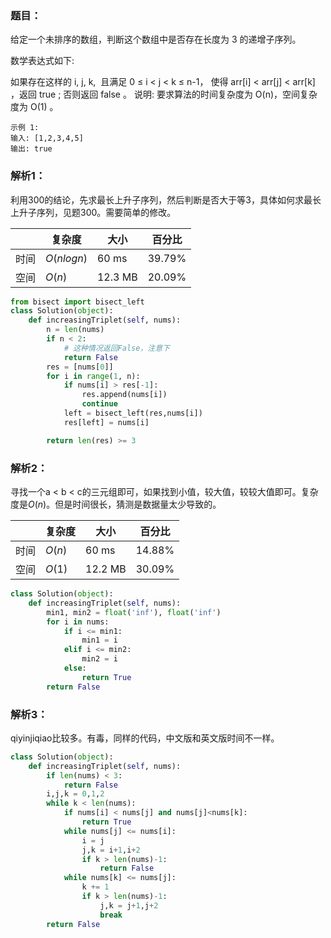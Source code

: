 ### 题目：
给定一个未排序的数组，判断这个数组中是否存在长度为 3 的递增子序列。

数学表达式如下:

如果存在这样的 i, j, k,  且满足 0 ≤ i < j < k ≤ n-1，
使得 arr[i] < arr[j] < arr[k] ，返回 true ; 否则返回 false 。
说明: 要求算法的时间复杂度为 O(n)，空间复杂度为 O(1) 。
```
示例 1:
输入: [1,2,3,4,5]
输出: true
```

### 解析1：
利用300的结论，先求最长上升子序列，然后判断是否大于等3，具体如何求最长上升子序列，见题300。需要简单的修改。

|  |复杂度|大小|百分比|
|--|--|--|--|
|时间|$O(nlogn)$|60 ms|39.79%|
|空间|$O(n)$|12.3 MB|20.09%|

```python
from bisect import bisect_left
class Solution(object):
    def increasingTriplet(self, nums):
        n = len(nums)
        if n < 2:
            # 这种情况返回False，注意下
            return False
        res = [nums[0]]
        for i in range(1, n):
            if nums[i] > res[-1]:
                res.append(nums[i])
                continue
            left = bisect_left(res,nums[i])
            res[left] = nums[i]

        return len(res) >= 3
```


### 解析2：
寻找一个a < b < c的三元组即可，如果找到小值，较大值，较较大值即可。复杂度是$O(n)$。但是时间很长，猜测是数据量太少导致的。

|  |复杂度|大小|百分比|
|--|--|--|--|
|时间|$O(n)$|60 ms|14.88%|
|空间|$O(1)$|12.2 MB|30.09%|

```python
class Solution(object):
    def increasingTriplet(self, nums):
        min1, min2 = float('inf'), float('inf')
        for i in nums:
            if i <= min1:
                min1 = i
            elif i <= min2:
                min2 = i
            else:
                return True
        return False
```

### 解析3：
qiyinjiqiao比较多。有毒，同样的代码，中文版和英文版时间不一样。

```python
class Solution(object):
    def increasingTriplet(self, nums):
        if len(nums) < 3:
            return False
        i,j,k = 0,1,2
        while k < len(nums):
            if nums[i] < nums[j] and nums[j]<nums[k]:
                return True
            while nums[j] <= nums[i]:
                i = j
                j,k = i+1,i+2
                if k > len(nums)-1:
                    return False
            while nums[k] <= nums[j]:
                k += 1
                if k > len(nums)-1:
                    j,k = j+1,j+2
                    break
        return False  
```